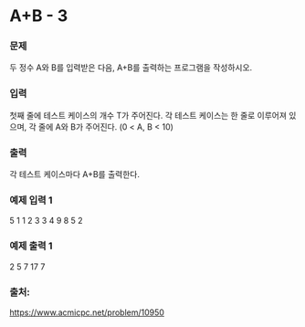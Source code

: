 # A+B - 3

### 문제
두 정수 A와 B를 입력받은 다음, A+B를 출력하는 프로그램을 작성하시오.

### 입력
첫째 줄에 테스트 케이스의 개수 T가 주어진다.
각 테스트 케이스는 한 줄로 이루어져 있으며, 각 줄에 A와 B가 주어진다. (0 < A, B < 10)

### 출력
각 테스트 케이스마다 A+B를 출력한다.

### 예제 입력 1
5
1 1
2 3
3 4
9 8
5 2

### 예제 출력 1
2
5
7
17
7

### 출처:
https://www.acmicpc.net/problem/10950